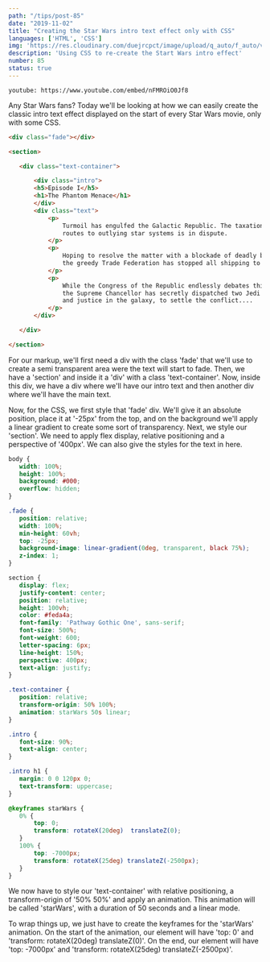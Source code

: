 ```yaml
---
path: "/tips/post-85"
date: "2019-11-02"
title: "Creating the Star Wars intro text effect only with CSS"
languages: ['HTML', 'CSS']
img: 'https://res.cloudinary.com/duejrcpct/image/upload/q_auto/f_auto/v1587072867/tips/85-1_re6cxw.png'
description: 'Using CSS to re-create the Start Wars intro effect'
number: 85
status: true
---
```


`youtube: https://www.youtube.com/embed/nFMROiO0Jf8`

Any Star Wars fans?
Today we'll be looking at how we can easily create the classic intro text effect displayed on the start of every Star Wars movie, only with some CSS.

 ```html
 <div class="fade"></div>

<section>

    <div class="text-container">

        <div class="intro">
        <h5>Episode I</h5>
        <h1>The Phantom Menace</h1>
        </div>
        <div class="text">
            <p>
                Turmoil has engulfed the Galactic Republic. The taxation of trade
                routes to outlying star systems is in dispute.
            </p>      
            <p>
                Hoping to resolve the matter with a blockade of deadly battleships,
                the greedy Trade Federation has stopped all shipping to the small planet of Naboo.
            </p>
            <p>
                While the Congress of the Republic endlessly debates this alarming chain of events,
                the Supreme Chancellor has secretly dispatched two Jedi Knights, the guardians of peace
                and justice in the galaxy, to settle the conflict....
            </p>
        </div>

    </div>

</section>
 ```

For our markup, we'll first need a div with the class 'fade' that we'll use to create a semi transparent area were the text will start to fade.
Then, we have a 'section' and inside it a 'div' with a class 'text-container'. Now, inside this div, we have a div where we'll have our intro text and then another div where we'll have the main text.

Now, for the CSS, we first style that 'fade' div. We'll give it an absolute position, place it at '-25px' from the top, and on the background we'll apply a linear gradient to create some sort of transparency. Next, we style our 'section'. We need to apply flex display, relative positioning and a perspective of '400px'. We can also give the styles for the text in here.

 ```css
body {
    width: 100%;
    height: 100%;
    background: #000;
    overflow: hidden;
}

.fade {
    position: relative;
    width: 100%;
    min-height: 60vh;
    top: -25px;
    background-image: linear-gradient(0deg, transparent, black 75%);
    z-index: 1;
}

section {
    display: flex;
    justify-content: center;
    position: relative;
    height: 100vh;
    color: #feda4a;
    font-family: 'Pathway Gothic One', sans-serif;
    font-size: 500%;
    font-weight: 600;
    letter-spacing: 6px;
    line-height: 150%;
    perspective: 400px;
    text-align: justify;
}

.text-container {
    position: relative;
    transform-origin: 50% 100%;
    animation: starWars 50s linear;
}

.intro {
    font-size: 90%;
    text-align: center;
}

.intro h1 {
    margin: 0 0 120px 0;
    text-transform: uppercase;
}

@keyframes starWars {
    0% {
        top: 0;
        transform: rotateX(20deg)  translateZ(0);
    }
    100% { 
        top: -7000px;
        transform: rotateX(25deg) translateZ(-2500px);
    }
}
 ```

We now have to style our 'text-container' with relative positioning, a transform-origin of '50% 50%' and apply an animation. This animation will be called 'starWars', with a duration of 50 seconds and a linear mode.

To wrap things up, we just have to create the keyframes for the 'starWars' animation. On the start of the animation, our element will have 'top: 0' and 'transform: rotateX(20deg) translateZ(0)'. On the end, our element will have 'top: -7000px' and 'transform: rotateX(25deg) translateZ(-2500px)'.